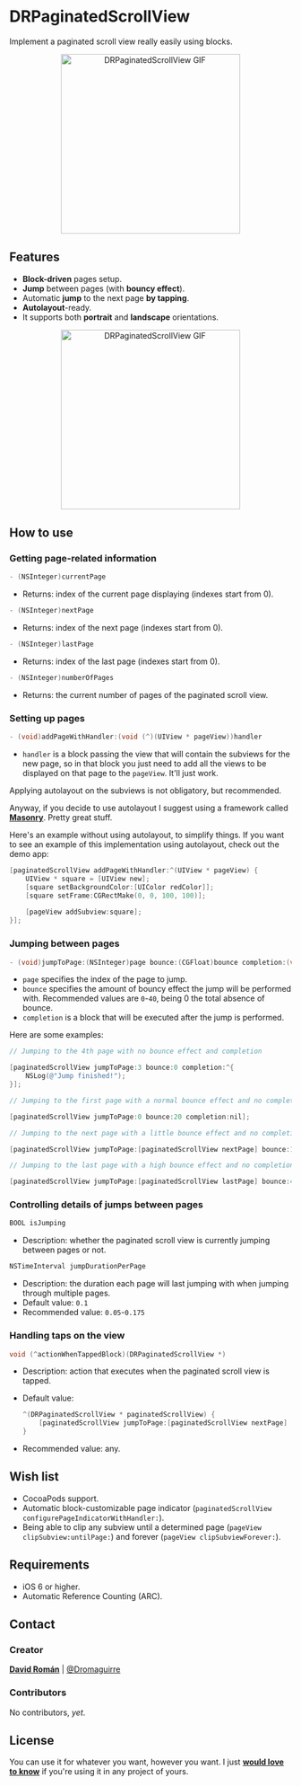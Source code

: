 DRPaginatedScrollView
=====================

Implement a paginated scroll view really easily using blocks.

<p align="center">
	<img src="https://raw.github.com/Dromaguirre/DRPaginatedScrollView/images/1.gif" alt="DRPaginatedScrollView GIF" title="DRPaginatedScrollView GIF" width="320px" />
</p>

## Features

- **Block-driven** pages setup.
- **Jump** between pages (with **bouncy effect**).
- Automatic **jump** to the next page **by tapping**.
- **Autolayout**-ready.
- It supports both **portrait** and **landscape** orientations.

<p align="center">
	<img src="https://raw.github.com/Dromaguirre/DRPaginatedScrollView/images/2.gif" alt="DRPaginatedScrollView GIF" title="DRPaginatedScrollView GIF" height="320px" />
</p>

## How to use

### Getting page-related information

```objective-c
- (NSInteger)currentPage
```

- Returns: index of the current page displaying (indexes start from 0).

```objective-c
- (NSInteger)nextPage
```

- Returns: index of the next page (indexes start from 0).

```objective-c
- (NSInteger)lastPage
```

- Returns: index of the last page (indexes start from 0).

```objective-c
- (NSInteger)numberOfPages
```

- Returns: the current number of pages of the paginated scroll view.

### Setting up pages

```objective-c
- (void)addPageWithHandler:(void (^)(UIView * pageView))handler
```

- `handler` is a block passing the view that will contain the subviews for the new page, so in that block you just need to add all the views to be displayed on that page to the `pageView`. It'll just work.

Applying autolayout on the subviews is not obligatory, but recommended.

Anyway, if you decide to use autolayout I suggest using a framework called [**Masonry**](https://github.com/cloudkite/Masonry). Pretty great stuff.

Here's an example without using autolayout, to simplify things. If you want to see an example of this implementation using autolayout, check out the demo app:

```objective-c
[paginatedScrollView addPageWithHandler:^(UIView * pageView) {
    UIView * square = [UIView new];
    [square setBackgroundColor:[UIColor redColor]];
    [square setFrame:CGRectMake(0, 0, 100, 100)];
    
    [pageView addSubview:square];
}];
```
### Jumping between pages

```objective-c
- (void)jumpToPage:(NSInteger)page bounce:(CGFloat)bounce completion:(void (^)(void))completion
```

- `page` specifies the index of the page to jump.
- `bounce` specifies the amount of bouncy effect the jump will be performed with. Recommended values are `0`-`40`, being 0 the total absence of bounce.
- `completion` is a block that will be executed after the jump is performed.

Here are some examples:

```objective-c
// Jumping to the 4th page with no bounce effect and completion

[paginatedScrollView jumpToPage:3 bounce:0 completion:^{
	NSLog(@"Jump finished!");
}];

// Jumping to the first page with a normal bounce effect and no completion

[paginatedScrollView jumpToPage:0 bounce:20 completion:nil];

// Jumping to the next page with a little bounce effect and no completion

[paginatedScrollView jumpToPage:[paginatedScrollView nextPage] bounce:10 completion:nil];

// Jumping to the last page with a high bounce effect and no completion

[paginatedScrollView jumpToPage:[paginatedScrollView lastPage] bounce:40 completion:nil];
```

### Controlling details of jumps between pages

```objective-c
BOOL isJumping
```

- Description: whether the paginated scroll view is currently jumping between pages or not.

```objective-c
NSTimeInterval jumpDurationPerPage
```

- Description: the duration each page will last jumping with when jumping through multiple pages.
- Default value: `0.1`
- Recommended value: `0.05`-`0.175`

### Handling taps on the view

```objective-c
void (^actionWhenTappedBlock)(DRPaginatedScrollView *)
```

- Description: action that executes when the paginated scroll view is tapped.
- Default value:

	```objective-c
	^(DRPaginatedScrollView * paginatedScrollView) {
		[paginatedScrollView jumpToPage:[paginatedScrollView nextPage] bounce:0 completion:nil];
	}
	```		
- Recommended value: any.

## Wish list

- CocoaPods support.
- Automatic block-customizable page indicator (`paginatedScrollView configurePageIndicatorWithHandler:`).
- Being able to clip any subview until a determined page (`pageView clipSubview:untilPage:`) and forever (`pageView clipSubviewForever:`).

## Requirements

- iOS 6 or higher.
- Automatic Reference Counting (ARC).

## Contact

### Creator

[**David Román**](http://github.com/Dromaguirre) | [@Dromaguirre](http://twitter.com/Dromaguirre)

### Contributors

No contributors, *yet*.

## License

You can use it for whatever you want, however you want. I just **[would love to know](mailto:dromaguirre@gmail.com)** if you're using it in any project of yours.